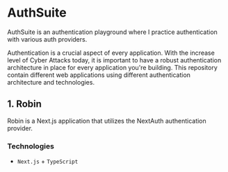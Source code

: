 # AuthSuite

AuthSuite is an authentication playground where I practice authentication with various auth providers. 

Authentication is a crucial aspect of every application. With the increase level of Cyber Attacks today, it is important to have a robust authentication architecture in place for every application you're building. This repository contain different web applications using different authentication architecture and technologies. 


## 1. Robin 

Robin is a Next.js application that utilizes the NextAuth authentication provider.

### Technologies
* `Next.js` + `TypeScript`

